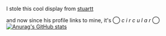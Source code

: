 I stole this cool display from [stuartt](https://github.com/RealMCoded)

and now since his profile links to mine, it's ◯ _c i r c u l a r_ ◯
[![Anurag's GitHub stats](https://github-readme-stats.vercel.app/api?username=zai-tm&count_private=true&theme=cobalt)](https://github.com/anuraghazra/github-readme-stats)
<!--
**zai-tm/zai-tm** is a ✨ _special_ ✨ repository because its `README.md` (this file) appears on your GitHub profile.

Here are some ideas to get you started:

- 🔭 I’m currently working on ...
- 🌱 I’m currently learning ...
- 👯 I’m looking to collaborate on ...
- 🤔 I’m looking for help with ...
- 💬 Ask me about ...
- 📫 How to reach me: ...
- 😄 Pronouns: ...
- ⚡ Fun fact: ...
-->
